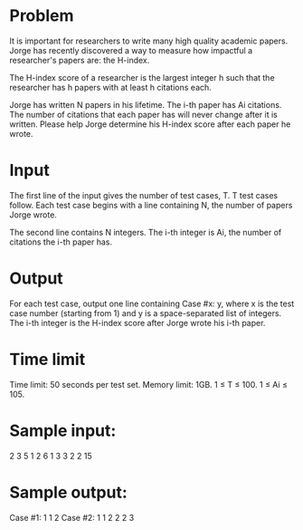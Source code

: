 # Problem
 It is important for researchers to write many high quality academic papers. Jorge has recently discovered a way to measure how impactful a researcher's papers are: the H-index.

The H-index score of a researcher is the largest integer h such that the researcher has h papers with at least h citations each.

Jorge has written N papers in his lifetime. The i-th paper has Ai citations. The number of citations that each paper has will never change after it is written. Please help Jorge determine his H-index score after each paper he wrote. 

# Input
 The first line of the input gives the number of test cases, T. T test cases follow. Each test case begins with a line containing N, the number of papers Jorge wrote.

The second line contains N integers. The i-th integer is Ai, the number of citations the i-th paper has. 

# Output
For each test case, output one line containing Case #x: y, where x is the test case number (starting from 1) and y is a space-separated list of integers. The i-th integer is the H-index score after Jorge wrote his i-th paper. 

# Time limit
Time limit: 50 seconds per test set.
Memory limit: 1GB.
1 ≤ T ≤ 100.
1 ≤ Ai ≤ 105.

# Sample input:
2
3
5 1 2
6
1 3 3 2 2 15

# Sample output:
Case #1: 1 1 2
Case #2: 1 1 2 2 2 3
